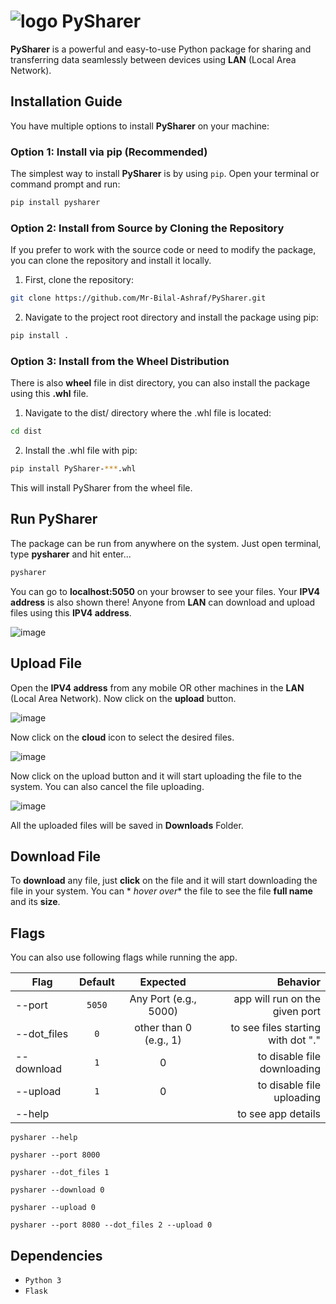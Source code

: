 # ![logo](https://github.com/user-attachments/assets/42af0c02-001b-474c-9721-b394867554f3) PySharer

**PySharer** is a powerful and easy-to-use Python package for sharing and transferring data seamlessly between devices using **LAN** (Local Area Network).

## Installation Guide

You have multiple options to install **PySharer** on your machine:

### Option 1: Install via pip (Recommended)

The simplest way to install **PySharer** is by using `pip`. Open your terminal or command prompt and run:

```bash
pip install pysharer
```

### Option 2: Install from Source by Cloning the Repository

If you prefer to work with the source code or need to modify the package, you can clone the repository and install it locally.

1. First, clone the repository:
```bash
git clone https://github.com/Mr-Bilal-Ashraf/PySharer.git
```

2. Navigate to the project root directory and install the package using pip:
```bash
pip install .
```

### Option 3: Install from the Wheel Distribution
There is also **wheel** file in dist directory, you can also install the package using this **.whl** file.

1. Navigate to the dist/ directory where the .whl file is located:
```bash
cd dist
```

2. Install the .whl file with pip:
```bash
pip install PySharer-***.whl
```
This will install PySharer from the wheel file.

## Run PySharer

The package can be run from anywhere on the system. Just open terminal, type **pysharer** and hit enter...
```bash
pysharer
```
You can go to **localhost:5050** on your browser to see your files. Your **IPV4 address** is also shown there! Anyone from **LAN** can download and upload files using this **IPV4 address**.


![image](https://github.com/Mr-Bilal-Ashraf/PySharer/assets/92203535/fe57a018-1341-49e8-bd1c-5090211c0be7)

## Upload File

Open the **IPV4 address** from any mobile OR other machines in the **LAN** (Local Area Network). Now
click on the **upload** button.

![image](https://github.com/Mr-Bilal-Ashraf/PySharer/assets/92203535/b1265629-315d-4b4f-9337-e651becad48f)

Now click on the **cloud** icon to select the desired files.

![image](https://github.com/Mr-Bilal-Ashraf/PySharer/assets/92203535/112c1fc6-4b89-4d24-aeb4-61ddef07c19a)

Now click on the upload button and it will start uploading the file to the system. You can also cancel the file
uploading.

![image](https://github.com/Mr-Bilal-Ashraf/PySharer/assets/92203535/4a66d2ad-424a-4b4b-8c7b-2e3def005808)

All the uploaded files will be saved in **Downloads** Folder.

## Download File

To **download** any file, just **click** on the file and it will start downloading the file in your system. You can *
*hover over** the file to see the file **full name** and its **size**.

## Flags

You can also use following flags while running the app.

| Flag        | Default |        Expected        |                           Behavior |
|-------------|:-------:|:----------------------:|-----------------------------------:|
| --port      | `5050`  | Any Port (e.g., 5000)  |     app will run on the given port |
| --dot_files |   `0`   | other than 0 (e.g., 1) | to see files starting with dot "." |
| --download  |   `1`   |           0            |        to disable file downloading |
| --upload    |   `1`   |           0            |          to disable file uploading |
| --help      |         |                        |                 to see app details |

`pysharer --help`

`pysharer --port 8000`

`pysharer --dot_files 1`

`pysharer --download 0`

`pysharer --upload 0`

`pysharer --port 8080 --dot_files 2 --upload 0`

## Dependencies

* `Python 3`
* `Flask`
